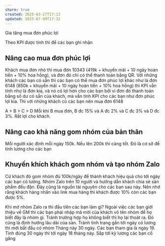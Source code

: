 ```yaml
---
share: true
created: 2025-03-27T17:13
updated: 2025-07-09T17:32
---
```

Gia tăng mua đơn phúc lợi

Theo KPI được tính thì để các bạn ghi nhận 
## Nâng cao mua đơn phúc lợi
Khách mua đơn nhỏ thì mua đơn 10343 (419k +  khuyến mãi + 10 ngày hoàn tiền + 10% hoa hồng), và đơn đó chỉ có thể thanh toán bằng QR. Với những khách các bạn có sẵn thì các bạn có thể mua đơn phúc lợi khác như là đơn 6148 (850k +  khuyến mãi + 10 ngày hoàn tiền + 10% hoa hồng) thì KPI vẫn tính như là đơn kia, và nó có lợi hơn cho các bạn bởi vì đơn đó thanh toán bằng số dư có sẵn của khách, mà vẫn tính KPI cho các bạn như đơn phúc lợi kia. Thì với những khách cũ các bạn nên mua đơn 6148

A > B > C > D Mỗi khi B mua đơn, B đc 15% và A đc 2% và C đc 3% và D đc 3%. Rất lợi cho khách.

## Nâng cao khả năng gom nhóm của bản thân
Mỗi người xác định mỗi ngày 150k. Nếu lên 200k thì càng tốt. Đó là cơ sở để tính lương cho các bạn

## Khuyến khích khách gom nhóm và tạo nhóm Zalo
Cứ khách đó gom nhóm đủ 100k/ngày để thành khách hiệu quả cho tới ngày các bạn có lương. Nhóm Zalo trên 10 người và hướng dẫn khách chia sẻ sản phẩm đều đặn. Đây cũng là nguồn tài nguyên cho các bạn sau này. Nên nhớ rằng khách hàng nhấn vào link mua hàng thì khách được 10% còn các bạn được 5%.

Khi mở nhóm Zalo ra thì đầu tiên các bạn làm gì?
Ngoài việc các bạn giới thiệu về GM thì các bạn phải nhập mã mời của khách vô tên nhóm để họ biết đây là nhóm gì. Tránh trường hợp họ không biết thì họ lại thoát ra. Đó cũng là định hướng lâu dài của sàn. Tránh tình trạng gần tới ngày có lương thì mới bắt đầu có nhóm
Tháng này 30 ngày. Các bạn tham gia là ngày 19. Tính đúng 30 ngày thì  tới ngày 18 tháng này. Sắp tới kỳ lương các bạn cố gắng
